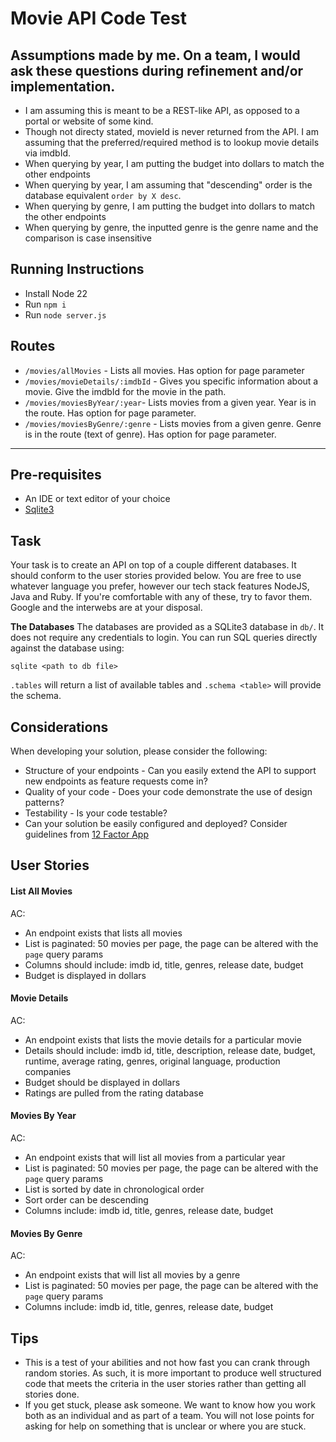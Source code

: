 # Movie API Code Test

## Assumptions made by me. On a team, I would ask these questions during refinement and/or implementation.

- I am assuming this is meant to be a REST-like API, as opposed to a portal or website of some kind.
- Though not directy stated, movieId is never returned from the API. I am assuming that the preferred/required method is to lookup movie details via imdbId.
- When querying by year, I am putting the budget into dollars to match the other endpoints
- When querying by year, I am assuming that "descending" order is the database equivalent `order by X desc`.
- When querying by genre, I am putting the budget into dollars to match the other endpoints
- When querying by genre, the inputted genre is the genre name and the comparison is case insensitive

## Running Instructions

- Install Node 22
- Run `npm i`
- Run `node server.js`

## Routes

- `/movies/allMovies` - Lists all movies. Has option for page parameter
- `/movies/movieDetails/:imdbId` - Gives you specific information about a movie. Give the imdbId for the movie in the path.
- `/movies/moviesByYear/:year`- Lists movies from a given year. Year is in the route. Has option for page parameter.
- `/movies/moviesByGenre/:genre` - Lists movies from a given genre. Genre is in the route (text of genre). Has option for page parameter.

---

## Pre-requisites

- An IDE or text editor of your choice
- [Sqlite3](http://www.sqlitetutorial.net/)

## Task

Your task is to create an API on top of a couple different databases. It should conform to the user stories provided below. You are free to use whatever language you prefer, however our tech stack features NodeJS, Java and Ruby. If you're comfortable with any of these, try to favor them. Google and the interwebs are at your disposal.

**The Databases**
The databases are provided as a SQLite3 database in `db/`. It does not require any credentials to login. You can run SQL queries directly against the database using:

```
sqlite <path to db file>
```

`.tables` will return a list of available tables and `.schema <table>` will provide the schema.

## Considerations

When developing your solution, please consider the following:

- Structure of your endpoints - Can you easily extend the API to support new endpoints as feature requests come in?
- Quality of your code - Does your code demonstrate the use of design patterns?
- Testability - Is your code testable?
- Can your solution be easily configured and deployed? Consider guidelines from [12 Factor App](http://12factor.net/)

## User Stories

#### List All Movies

AC:

- An endpoint exists that lists all movies
- List is paginated: 50 movies per page, the page can be altered with the `page` query params
- Columns should include: imdb id, title, genres, release date, budget
- Budget is displayed in dollars

#### Movie Details

AC:

- An endpoint exists that lists the movie details for a particular movie
- Details should include: imdb id, title, description, release date, budget, runtime, average rating, genres, original language, production companies
- Budget should be displayed in dollars
- Ratings are pulled from the rating database

#### Movies By Year

AC:

- An endpoint exists that will list all movies from a particular year
- List is paginated: 50 movies per page, the page can be altered with the `page` query params
- List is sorted by date in chronological order
- Sort order can be descending
- Columns include: imdb id, title, genres, release date, budget

#### Movies By Genre

AC:

- An endpoint exists that will list all movies by a genre
- List is paginated: 50 movies per page, the page can be altered with the `page` query params
- Columns include: imdb id, title, genres, release date, budget

## Tips

- This is a test of your abilities and not how fast you can crank through random stories. As such, it is more important to produce well structured code that meets the criteria in the user stories rather than getting all stories done.
- If you get stuck, please ask someone. We want to know how you work both as an individual and as part of a team. You will not lose points for asking for help on something that is unclear or where you are stuck.
